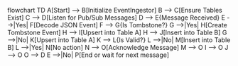 flowchart TD
    A[Start] --> B[Initialize EventIngestor]
    B --> C[Ensure Tables Exist]
    C --> D[Listen for Pub/Sub Messages]
    D --> E{Message Received}
    E -->|Yes| F[Decode JSON Event]
    F --> G{Is Tombstone?}
    G -->|Yes| H[Create Tombstone Event]
    H --> I[Upsert into Table A]
    H --> J[Insert into Table B]
    G -->|No| K[Upsert into Table A]
    K --> L{Is Valid?}
    L -->|No| M[Insert into Table B]
    L -->|Yes| N[No action]
    N --> O[Acknowledge Message]
    M --> O
    I --> O
    J --> O
    O --> D
    E -->|No| P[End or wait for next message]
